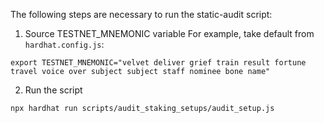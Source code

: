 The following steps are necessary to run the static-audit script:

1. Source TESTNET_MNEMONIC variable
For example, take default from `hardhat.config.js`:
```
export TESTNET_MNEMONIC="velvet deliver grief train result fortune travel voice over subject subject staff nominee bone name"
```

2. Run the script
```
npx hardhat run scripts/audit_staking_setups/audit_setup.js
```